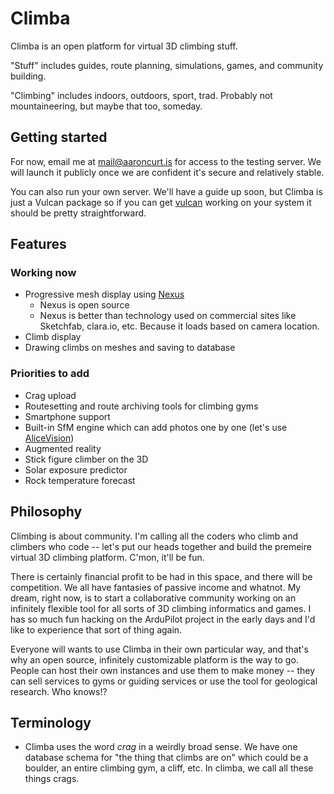 # Climba

Climba is an open platform for virtual 3D climbing stuff.

"Stuff" includes guides, route planning, simulations, games, and community building.

"Climbing" includes indoors, outdoors, sport, trad. Probably not mountaineering, but maybe that too, someday.

## Getting started

For now, email me at <mail@aaroncurt.is> for access to the testing server. We will launch it publicly once we are confident it's secure and relatively stable.

You can also run your own server. We'll have a guide up soon, but Climba is just a Vulcan package so if you can get [vulcan](http://vulcanjs.org) working on your system it should be pretty straightforward.


## Features

### Working now

 - Progressive mesh display using [Nexus]()
 	- Nexus is open source
 	- Nexus is better than technology used on commercial sites like Sketchfab, clara.io, etc. Because it loads based on camera location.
 - Climb display
 - Drawing climbs on meshes and saving to database

### Priorities to add
 - Crag upload
 - Routesetting and route archiving tools for climbing gyms
 - Smartphone support
 - Built-in SfM engine which can add photos one by one (let's use [AliceVision](https://alicevision.github.io/))
 - Augmented reality
 - Stick figure climber on the 3D
 - Solar exposure predictor
 - Rock temperature forecast


## Philosophy

Climbing is about community. I'm calling all the coders who climb and climbers who code -- let's put our heads together and build the premeire virtual 3D climbing platform. C'mon, it'll be fun.

There is certainly financial profit to be had in this space, and there will be competition. We all have fantasies of passive income and whatnot. My dream, right now, is to start a collaborative community working on an infinitely flexible tool for all sorts of 3D climbing informatics and games. I has so much fun hacking on the ArduPilot project in the early days and I'd like to experience that sort of thing again.

Everyone will wants to use Climba in their own particular way, and that's why an open source, infinitely customizable platform is the way to go. People can host their own instances and use them to make money -- they can sell services to gyms or guiding services or use the tool for geological research. Who knows!?

## Terminology
- Climba uses the word *crag* in a weirdly broad sense. We have one database schema for "the thing that climbs are on" which could be a boulder, an entire climbing gym, a cliff, etc. In climba, we call all these things crags.